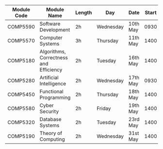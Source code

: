 | Module Code | Module Name | Length | Day | Date | Start | Finish | Location |
| ----------- | ----------- | ------ | --- | ---- | ----- | ------ | -------- |
| COMP5590 | Software Development | 2h | Wednesday | 10th May | 0930 | 1130 | Main Hall |
| COMP5570 | Computer Systems | 3h | Thursday | 11th May | 1400 | 1700 |  Main Hall |
| COMP5180 | Algorithms, Correctness and Efficiency | 2h | Tuesday | 16th May | 1400 | 1600 | Main Hall |
| COMP5280 | Artificial Intelligence | 2h | Wednesday | 17th May | 0930 | 1130 | Main Hall |
| COMP5450 | Functional Programming | 2h | Thursday | 18th May | 1400 | 1600 | Main Hall |
| COMP5580 | Cyber Security | 2h | Friday | 19th May | 1400 | 1600 | Main Hall |
| COMP5320 | Database Systems | 2h | Tuesday | 23rd May | 1400 | 1600 | Small Hall 3 |
| COMP5190 | Theory of Computing | 2h | Wednesday | 31st May | 1400 | 1600 | Main Hall |

